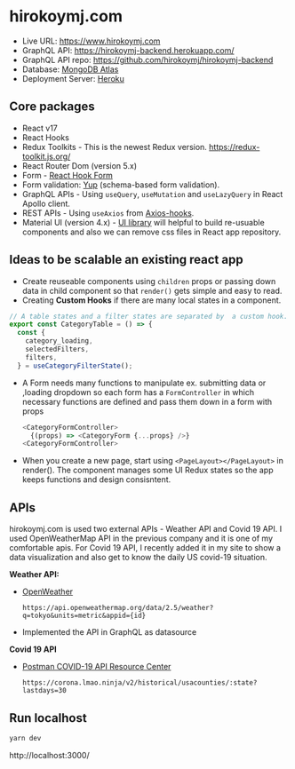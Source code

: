 # hirokoymj.com

- Live URL: https://www.hirokoymj.com
- GraphQL API: https://hirokoymj-backend.herokuapp.com/
- GraphQL API repo: https://github.com/hirokoymj/hirokoymj-backend
- Database: [MongoDB Atlas](https://www.mongodb.com/cloud/atlas)
- Deployment Server: [Heroku](https://dashboard.heroku.com/apps)

## Core packages

- React v17
- React Hooks
- Redux Toolkits - This is the newest Redux version. https://redux-toolkit.js.org/
- React Router Dom (version 5.x)
- Form - [React Hook Form](https://react-hook-form.com/)
- Form validation: [Yup](https://react-hook-form.com/get-started#SchemaValidation) (schema-based form validation).
- GraphQL APIs - Using `useQuery`, `useMutation` and `useLazyQuery` in React Apollo client.
- REST APIs - Using `useAxios` from [Axios-hooks](https://github.com/simoneb/axios-hooks).
- Material UI (version 4.x) - [UI library](https://v4.mui.com/) will helpful to build re-usuable components and also we can remove css files in React app repository.

## Ideas to be scalable an existing react app

- Create reuseable components using `children` props or passing down data in child component so that `render()` gets simple and easy to read.
- Creating **Custom Hooks** if there are many local states in a component.

```js
// A table states and a filter states are separated by  a custom hook.
export const CategoryTable = () => {
  const {
    category_loading,
    selectedFilters,
    filters,
  } = useCategoryFilterState();
```

- A Form needs many functions to manipulate ex. submitting data or ,loading dropdown so each form has a `FormController` in which necessary functions are defined and pass them down in a form with props

  ```js
  <CategoryFormController>
    {(props) => <CategoryForm {...props} />}
  <CategoryFormController>
  ```

- When you create a new page, start using `<PageLayout></PageLayout>` in render(). The component manages some UI Redux states so the app keeps functions and design consisntent.

## APIs

hirokoymj.com is used two external APIs - Weather API and Covid 19 API. I used OpenWeatherMap API in the previous company and it is one of my comfortable apis. For Covid 19 API, I recently added it in my site to show a data visualization and also get to know the daily US covid-19 situation.

**Weather API:**

- [OpenWeather](https://openweathermap.org/api)

  ```text
  https://api.openweathermap.org/data/2.5/weather?q=tokyo&units=metric&appid={id}
  ```

- Implemented the API in GraphQL as datasource

**Covid 19 API**

- [Postman COVID-19 API Resource Center](https://postman-toolboxes.github.io/covid-19/)

  ```text
  https://corona.lmao.ninja/v2/historical/usacounties/:state?lastdays=30
  ```

## Run localhost

```js
yarn dev
```

http://localhost:3000/
